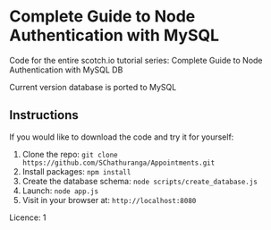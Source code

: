 # Complete Guide to Node Authentication with MySQL



Code for the entire scotch.io tutorial series: Complete Guide to Node Authentication with MySQL DB

Current version database is ported to MySQL

## Instructions

If you would like to download the code and try it for yourself:

1. Clone the repo: `git clone https://github.com/SChathuranga/Appointments.git`
1. Install packages: `npm install`
1. Create the database schema: `node scripts/create_database.js`
1. Launch: `node app.js`
1. Visit in your browser at: `http://localhost:8080`


Licence: 1

